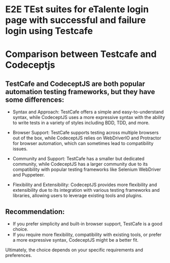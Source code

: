 # E2E TEst suites for eTalente login page with successful and failure login using Testcafe

# Comparison between Testcafe and Codeceptjs

## TestCafe and CodeceptJS are both popular automation testing frameworks, but they have some differences:

* Syntax and Approach: TestCafe offers a simple and easy-to-understand syntax, while CodeceptJS uses a more expressive syntax with the ability to write tests in a variety of styles including BDD, TDD, and more.

* Browser Support: TestCafe supports testing across multiple browsers out of the box, while CodeceptJS relies on WebDriverIO and Protractor for browser automation, which can sometimes lead to compatibility issues.

* Community and Support: TestCafe has a smaller but dedicated community, while CodeceptJS has a larger community due to its compatibility with popular testing frameworks like Selenium WebDriver and Puppeteer.

* Flexibility and Extensibility: CodeceptJS provides more flexibility and extensibility due to its integration with various testing frameworks and libraries, allowing users to leverage existing tools and plugins.

## Recommendation:

* If you prefer simplicity and built-in browser support, TestCafe is a good choice.
* If you require more flexibility, compatibility with existing tools, or prefer a more expressive syntax, CodeceptJS might be a better fit.

Ultimately, the choice depends on your specific requirements and preferences.

